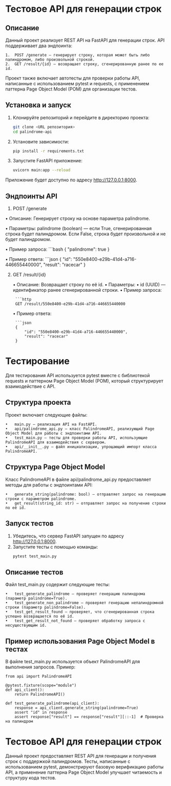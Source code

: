 # Тестовое API для генерации строк

## Описание

Данный проект реализует REST API на FastAPI для генерации строк. API поддерживает два эндпоинта:

	1.	POST /generate — генерирует строку, которая может быть либо палиндромом, либо произвольной строкой.
	2.	GET /result/{id} — возвращает строку, сгенерированную ранее по ее id.

Проект также включает автотесты для проверки работы API, написанные с использованием pytest и requests, с применением паттерна Page Object Model (POM) для организации тестов.

## Установка и запуск

1. Клонируйте репозиторий и перейдите в директорию проекта:
   ```bash
   git clone <URL репозитория>
   cd palindrome-api

2. Установите зависимости:
   ```bash
   pip install -r requirements.txt

3. Запустите FastAPI приложение:
   ```bash
   uvicorn main:app --reload

Приложение будет доступно по адресу http://127.0.0.1:8000.

## Эндпоинты API

1. POST /generate

 • Описание: Генерирует строку на основе параметра palindrome.

 • Параметры: palindrome (boolean) — если True, сгенерированная строка будет палиндромом. Если False, строка будет произвольной и не будет палиндромом.
	
 • Пример запроса:
 	```bash
	{
		"palindrome": true
   	}

 • Пример ответа:
	```json
   	{
		"id": "550e8400-e29b-41d4-a716-446655440000",
		"result": "racecar"
	}

2. GET /result/{id}

	•	Описание: Возвращает строку по её id.
	•	Параметры:
	•	id (UUID) — идентификатор ранее сгенерированной строки.
	•	Пример запроса:

		```http
		GET /result/550e8400-e29b-41d4-a716-446655440000

 	•	Пример ответа:

	 	```json
	 	{
		    "id": "550e8400-e29b-41d4-a716-446655440000",
		    "result": "racecar"
		}

# Тестирование 

Для тестирования API используется pytest вместе с библиотекой requests и паттерном Page Object Model (POM), который структурирует взаимодействие с API.

## Структура проекта

Проект включает следующие файлы:

	•	main.py — реализация API на FastAPI.
	•	api/palindrome_api.py — класс PalindromeAPI, реализующий Page Object Model для работы с эндпоинтами API.
	•	test_main.py — тесты для проверки работы API, использующие PalindromeAPI для взаимодействия с сервером.
	•	api/__init__.py — файл инициализации, упрощающий импорт класса PalindromeAPI.

## Структура Page Object Model

Класс PalindromeAPI в файле api/palindrome_api.py предоставляет методы для работы с эндпоинтами API:

	•	generate_string(palindrome: bool) — отправляет запрос на генерацию строки с параметром palindrome.
	•	get_result(string_id: str) — отправляет запрос на получение строки по её id.

## Запуск тестов

1.	Убедитесь, что сервер FastAPI запущен по адресу http://127.0.0.1:8000.
2.	Запустите тесты с помощью команды:
	   ```bash
	   pytest test_main.py

## Описание тестов

Файл test_main.py содержит следующие тесты:

	•	test_generate_palindrome — проверяет генерацию палиндрома (параметр palindrome=True).
	•	test_generate_non_palindrome — проверяет генерацию непалиндромной строки (параметр palindrome=False).
	•	test_get_result_found — проверяет, что сгенерированная строка успешно возвращается по её id.
	•	test_get_result_not_found — проверяет обработку запроса с несуществующим id.

## Пример использования Page Object Model в тестах

В файле test_main.py используется объект PalindromeAPI для выполнения запросов. Пример:

	from api import PalindromeAPI
	
	@pytest.fixture(scope="module")
	def api_client():
	    return PalindromeAPI()
	
	def test_generate_palindrome(api_client):
	    response = api_client.generate_string(palindrome=True)
	    assert "id" in response
	    assert response["result"] == response["result"][::-1]  # Проверка на палиндром


# Тестовое API для генерации строк

Данный проект предоставляет REST API для генерации и получения строк с поддержкой палиндромов. Тесты, написанные с использованием pytest, демонстрируют базовую верификацию работы API, а применение паттерна Page Object Model улучшает читаемость и структуру кода тестов.
